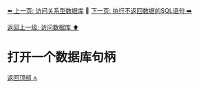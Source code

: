 [⬅️ 上一页: 访问关系型数据库](访问关系型数据库) 🚦 [下一页: 执行不返回数据的SQL语句 ➡️](执行不返回数据的SQL语句)

[返回上一级: 访问数据库 ⬆️](../访问数据库)

# 打开一个数据库句柄

[返回顶部 🔝](#打开一个数据库句柄)